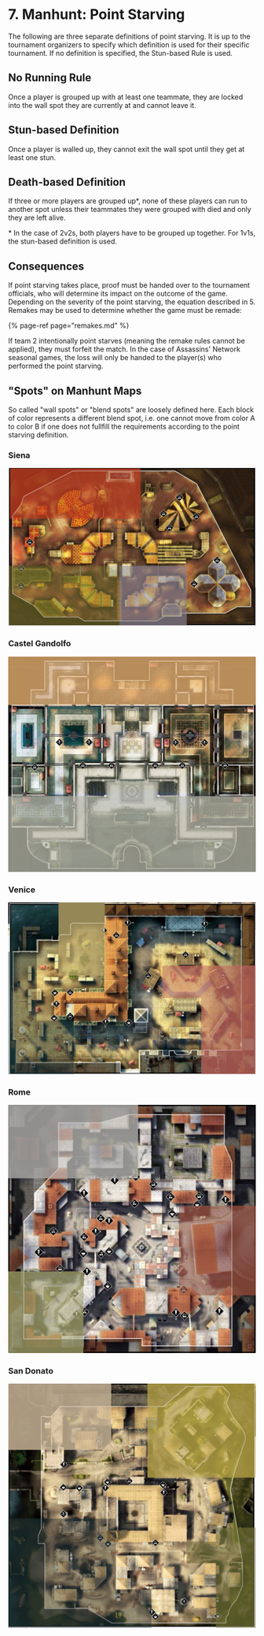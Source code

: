 # 7. Manhunt: Point Starving

The following are three separate definitions of point starving. It is up to the tournament organizers to specify which definition is used for their specific tournament. If no definition is specified, the Stun-based Rule is used.

## No Running Rule

Once a player is grouped up with at least one teammate, they are locked into the wall spot they are currently at and cannot leave it.

## Stun-based Definition

Once a player is walled up, they cannot exit the wall spot until they get at least one stun.

## Death-based Definition

If three or more players are grouped up\*, none of these players can run to another spot unless their teammates they were grouped with died and only they are left alive.  
  
\* In the case of 2v2s, both players have to be grouped up together. For 1v1s, the stun-based definition is used.

## Consequences

If point starving takes place, proof must be handed over to the tournament officials, who will determine its impact on the outcome of the game. Depending on the severity of the point starving, the equation described in 5. Remakes may be used to determine whether the game must be remade:

{% page-ref page="remakes.md" %}

If team 2 intentionally point starves \(meaning the remake rules cannot be applied\), they must forfeit the match. In the case of Assassins' Network seasonal games, the loss will only be handed to the player\(s\) who performed the point starving.

## "Spots" on Manhunt Maps

So called "wall spots" or "blend spots" are loosely defined here. Each block of color represents a different blend spot, i.e. one cannot move from color A to color B if one does not fullfill the requirements according to the point starving definition.

### Siena

![](.gitbook/assets/siena_spots.png)

### Castel Gandolfo

![](.gitbook/assets/castel_gandolfo_spots.png)

### Venice

![](.gitbook/assets/venice_spots.png)

### Rome

![](.gitbook/assets/rome_spots.png)

### San Donato

![](.gitbook/assets/san_donato_spots%20%281%29.png)

